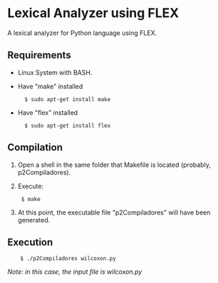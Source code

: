 # Lexical Analyzer using FLEX 

A lexical analyzer for Python language using FLEX.

## Requirements

- Linux System with BASH.
- Have "make" installed

		$ sudo apt-get install make

- Have "flex" installed

		$ sudo apt-get install flex

## Compilation

1. Open a shell in the same folder that Makefile is located (probably, p2Compiladores).
2. Execute:

		$ make

3. At this point, the executable file "p2Compiladores" will have been generated.

## Execution

		$ ./p2Compiladores wilcoxon.py

*Note: in this case, the input file is wilcoxon.py*

